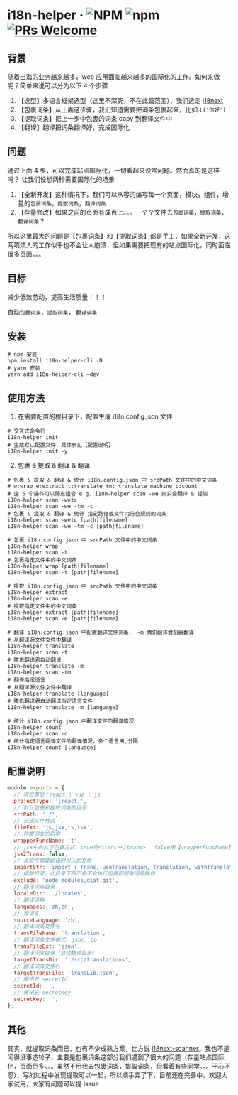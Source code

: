 # i18n-helper · ![NPM](https://img.shields.io/github/license/wuqiang1985/i18n-helper) ![npm](https://img.shields.io/npm/dy/i18n-helper) [![PRs Welcome](https://img.shields.io/badge/PRs-welcome-brightgreen.svg?style=flat-square)](http://makeapullrequest.com)

## 背景

随着出海的业务越来越多，web 应用面临越来越多的国际化的工作。如何来做呢？简单来说可以分为以下 4 个步骤

1. 【选型】多语言框架选型（这里不深究，不在此篇范围），我们选定 [i18next](https://react.i18next.com/)
2. 【包裹词条】从上面这步骤，我们知道需要把词条包裹起来，比如 `t('你好')`
3. 【提取词条】把上一步中包裹的词条 copy 到翻译文件中
4. 【翻译】翻译把词条翻译好，完成国际化

## 问题

通过上面 4 步，可以完成站点国际化，一切看起来没啥问题。然而真的是这样吗？
让我们设想两种需要国际化的场景

1. 【全新开发】这种情况下，我们可以从容的编写每一个页面，模块，组件，增量的`包裹词条`，`提取词条`，`翻译词条`
2. 【存量修改】如果之前的页面有成百上。。。一个个文件去`包裹词条`，`提取词条`，`翻译词条`？

所以这里最大的问题是【包裹词条】和【提取词条】都是手工，如果全新开发，这两项烦人的工作似乎也不会让人崩溃，但如果需要把现有的站点国际化，同时面临很多页面。。。

## 目标

减少低效劳动，提高生活质量！！！

自动`包裹词条`，`提取词条`， `翻译词条`

## 安装

```shell
# npm 安装
npm install i18n-helper-cli -D
# yarn 安装
yarn add i18n-helper-cli —dev
```

## 使用方法

1. 在需要配置的根目录下，配置生成 i18n.config.json 文件

```shell
# 交互式命令行
i18n-helper init
# 生成默认配置文件，具体参见【配置说明】
i18n-helper init -y
```

2. 包裹 & 提取 & 翻译 & 翻译

```shell
# 包裹 & 提取 & 翻译 & 统计 i18n.config.json 中 srcPath 文件中的中文词条
# w:wrap e:extract t:translate tm: translate machine c:count
# 这 5 个操作可以随意组合 e.g. i18n-helper scan -we 则只会翻译 & 提取
i18n-helper scan -wetc
i18n-helper scan -we -tm -c
# 包裹 & 提取 & 翻译 & 统计 指定路径或文件内符合规则的词条
i18n-helper scan -wetc [path|filename]
i18n-helper scan -we -tm -c [path|filename]

# 包裹 i18n.config.json 中 srcPath 文件中的中文词条
i18n-helper wrap
i18n-helper scan -t
# 包裹指定文件中的中文词条
i18n-helper wrap [path|filename]
i18n-helper scan -t [path|filename]

# 提取 i18n.config.json 中 srcPath 文件中的中文词条
i18n-helper extract
i18n-helper scan -e
# 提取指定文件中的中文词条
i18n-helper extract [path|filename]
i18n-helper scan -e [path|filename]

# 翻译 i18n.config.json 中配置翻译文件词条， -m 腾讯翻译君机器翻译
# 从翻译源文件文件中翻译
i18n-helper translate
i18n-helper scan -t
# 腾讯翻译君自动翻译
i18n-helper translate -m
i18n-helper scan -tm
# 翻译指定语言
# 从翻译源文件文件中翻译
i18n-helper translate [language]
# 腾讯翻译君自动翻译指定语言文件
i18n-helper translate -m [language]

# 统计 i18n.config.json 中翻译文件的翻译情况
i18n-helper count
i18n-helper scan -c
# 统计指定语言翻译文件的翻译情况，多个语言用,分隔
i18n-helper count [language]
```

## 配置说明

```javascript
module.exports = {
  // 项目类型：react | vue | js
  projectType: '[react]',
  // 默认包裹和提取词条的目录
  srcPath: './',
  // 扫描文件格式
  fileExt: 'js,jsx,ts,tsx',
  // 包裹词条的名字
  wrapperFuncName: 't',
  // jsx中的文字包裹方式，true用<trans></trans>， false用【wrapperFuncName】的value包裹
  jsx2Trans: false,
  // 当文件需要翻译时引入的文件
  importStr: `import { Trans, useTranslation, Translation, withTranslation } from 'react-i18next';\n`,
  // 排除目录，此目录下的不会不会执行包裹和提取词条操作
  exclude: 'node_modules,dist,git',
  // 翻译词条目录
  localeDir: './locales',
  // 翻译语种
  languages: 'zh,en',
  // 源语言
  sourceLanguage: 'zh',
  // 翻译词条文件名
  transFileName: 'translation',
  // 翻译词条文件格式: json, po
  transFileExt: 'json',
  // 翻译词库目录（自动翻译目录）
  targetTransDir: './src/translations',
  // 翻译词库文件名
  targetTransFile: 'transLib.json',
  // 腾讯云 secretId
  secretId: '',
  // 腾讯云 secretKey
  secretKey: '',
};
```

## 其他

其实，就提取词条而已，也有不少成熟方案，比方说 [i18next-scanner](https://github.com/i18next/i18next-scanner)。我也不是闲得没事造轮子，主要是包裹词条这部分我们遇到了很大的问题（存量站点国际化，页面巨多。。。虽然不用我去包裹词条，提取词条，但看着有些同学。。。于心不忍），写的过程中发现提取可以一起，所以顺手弄了下，目前还在完善中，欢迎大家试用，大家有问题可以提 issue
